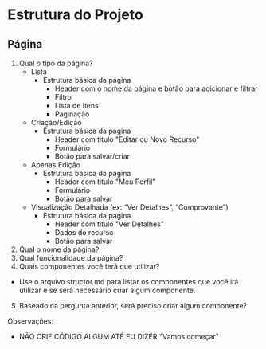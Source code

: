 # Estrutura do Projeto

## Página

1. Qual o tipo da página?
   - Lista
      - Estrutura básica da página
        - Header com o nome da página e botão para adicionar e filtrar
        - Filtro
        - Lista de itens
        - Paginação
   - Criação/Edição
      - Estrutura básica da página
        - Header com titulo "Editar ou Novo Recurso"
        - Formulário
        - Botão para salvar/criar
   - Apenas Edição
      - Estrutura básica da página
        - Header com titulo "Meu Perfil"
        - Formulário
        - Botão para salvar
   - Visualização Detalhada (ex: “Ver Detalhes”, “Comprovante”)
      - Estrutura básica da página
        - Header com titulo "Ver Detalhes"
        - Dados do recurso
        - Botão para salvar
2. Qual o nome da página?
3. Qual funcionalidade da página?
4. Quais componentes você terá que utilizar?
  - Use o arquivo structor.md para listar os componentes que você irá utilizar e se será necessário criar algum componente.
5. Baseado na pergunta anterior, será preciso criar algum componente?

Observações:
- NÃO CRIE CÓDIGO ALGUM ATÉ EU DIZER "Vamos começar"